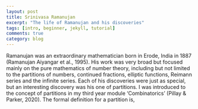 ```yaml
---
layout: post
title: Srinivasa Ramanujan 
excerpt: "The life of Ramanujan and his discoveries"
tags: [intro, beginner, jekyll, tutorial]
comments: true
category: blog
---
```


Ramanujan was an extraordinary mathematician born in Erode, India in 1887 (Ramanujan Aiyangar et al., 1995). His work was very broad but focused mainly on the pure mathematics of number theory, including but not limited to the partitions of numbers, continued fractions, elliptic functions, Reimann series and the infinite series. Each of his discoveries were just as special, but an interesting discovery was his one of partitions.
I was introduced to the concept of partitions in my third year module ‘Combinatorics’ (Pillay & Parker, 2020).  The formal definition for a partition is, 
